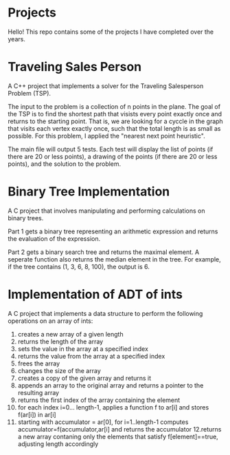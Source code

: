 # Projects
Hello! This repo contains some of the projects I have completed over the years. 

# Traveling Sales Person
A C++ project that implements a solver for the Traveling Salesperson Problem (TSP).

The input to the problem is a collection of n points in the plane. The goal of the TSP is to find the shortest path that visists every point exactly once and returns to the starting point. That is, we are looking for a cyccle in the graph that visits each vertex exactly once, such that the total length is as small as possible. For this problem, I applied the "nearest next point heuristic". 

The main file will output 5 tests. Each test will display the list of points (if there are 20 or less points), a drawing of the points (if there are 20 or less points), and the solution to the problem. 

# Binary Tree Implementation
A C project that involves manipulating and performing calculations on binary trees.

Part 1 gets a binary tree representing an arithmetic expression and returns the evaluation of the expression. 

Part 2 gets a binary search tree and returns the maximal element. A seperate function also returns the median element in the tree. For example, if the tree contains (1, 3, 6, 8, 100), the output is 6.

# Implementation of ADT of ints
A C project that implements a data structure to perform the following operations on an array of ints:

1. creates a new array of a given length
2. returns the length of the array
3. sets the value in the array at a specified index
4. returns the value from the array at a specified index
5. frees the array
6. changes the size of the array
7. creates a copy of the given array and returns it
8. appends an array to the original array and returns a pointer to the resulting array
9. returns the first index of the array containing the element
10. for each index i=0... length-1, applies a function f to ar[i] and stores f(ar[i]) in ar[i]
11. starting with accumulator = ar[0], for i=1..length-1 computes accumulator=f(accumulator,ar[i] and returns the accumulator
12.returns a new array contaning only the elements that satisfy f[element]==true, adjusting length accordingly



